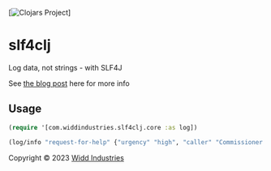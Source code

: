 [![Clojars Project](https://img.shields.io/clojars/v/com.widdindustries/slf4clj.svg)]

# slf4clj

Log data, not strings - with SLF4J

See [the blog post](https://widdindustries.com/blog/logging-data) here for more info

## Usage 


```clojure
(require '[com.widdindustries.slf4clj.core :as log])

(log/info "request-for-help" {"urgency" "high", "caller" "Commissioner Gordon", "foe" "Joker", "target" "Gotham"})
```

Copyright © 2023 [Widd Industries](https://widdindustries.com/about/)


